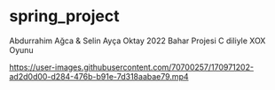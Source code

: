 # spring_project
Abdurrahim Ağca & Selin Ayça Oktay 2022 Bahar Projesi C diliyle XOX Oyunu

https://user-images.githubusercontent.com/70700257/170971202-ad2d0d00-d284-476b-b91e-7d318aabae79.mp4

